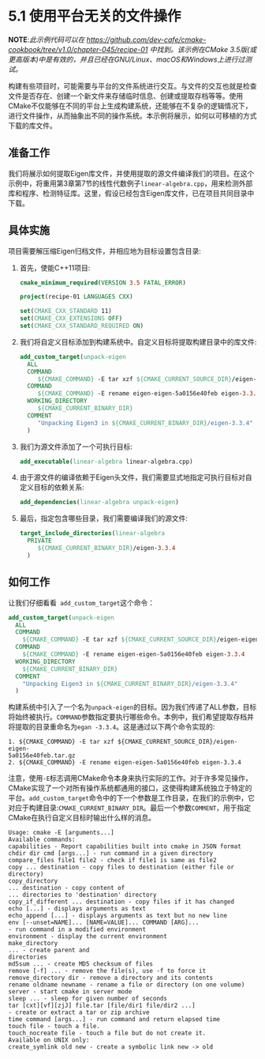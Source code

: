 # 5.1 使用平台无关的文件操作

**NOTE**:*此示例代码可以在 https://github.com/dev-cafe/cmake-cookbook/tree/v1.0/chapter-045/recipe-01 中找到。该示例在CMake 3.5版(或更高版本)中是有效的，并且已经在GNU/Linux、macOS和Windows上进行过测试。*

构建有些项目时，可能需要与平台的文件系统进行交互。与文件的交互也就是检查文件是否存在、创建一个新文件来存储临时信息、创建或提取存档等等。使用CMake不仅能够在不同的平台上生成构建系统，还能够在不复杂的逻辑情况下，进行文件操作，从而抽象出不同的操作系统。本示例将展示，如何以可移植的方式下载的库文件。

## 准备工作

我们将展示如何提取Eigen库文件，并使用提取的源文件编译我们的项目。在这个示例中，将重用第3章第7节的线性代数例子` linear-algebra.cpp `，用来检测外部库和程序、检测特征库。这里，假设已经包含Eigen库文件，已在项目共同目录中下载。

## 具体实施

项目需要解压缩Eigen归档文件，并相应地为目标设置包含目录:

1. 首先，使能C++11项目:

   ```cmake
   cmake_minimum_required(VERSION 3.5 FATAL_ERROR)
   
   project(recipe-01 LANGUAGES CXX)
   
   set(CMAKE_CXX_STANDARD 11)
   set(CMAKE_CXX_EXTENSIONS OFF)
   set(CMAKE_CXX_STANDARD_REQUIRED ON)
   ```

2. 我们将自定义目标添加到构建系统中。自定义目标将提取构建目录中的库文件:

   ```cmake
   add_custom_target(unpack-eigen
     ALL
     COMMAND
     	${CMAKE_COMMAND} -E tar xzf ${CMAKE_CURRENT_SOURCE_DIR}/eigen-eigen-5a0156e40feb.tar.gz
     COMMAND
     	${CMAKE_COMMAND} -E rename eigen-eigen-5a0156e40feb eigen-3.3.4
     WORKING_DIRECTORY
     	${CMAKE_CURRENT_BINARY_DIR}
     COMMENT
     	"Unpacking Eigen3 in ${CMAKE_CURRENT_BINARY_DIR}/eigen-3.3.4"
     )
   ```

3. 我们为源文件添加了一个可执行目标:

   ```cmake
   add_executable(linear-algebra linear-algebra.cpp)
   ```

4. 由于源文件的编译依赖于Eigen头文件，我们需要显式地指定可执行目标对自定义目标的依赖关系:

   ```cmake
   add_dependencies(linear-algebra unpack-eigen)
   ```

5. 最后，指定包含哪些目录，我们需要编译我们的源文件:

   ```cmake
   target_include_directories(linear-algebra
     PRIVATE
     	${CMAKE_CURRENT_BINARY_DIR}/eigen-3.3.4
     )
   ```

## 如何工作

让我们仔细看看`  add_custom_target `这个命令：

```cmake
add_custom_target(unpack-eigen
  ALL
  COMMAND
  	${CMAKE_COMMAND} -E tar xzf ${CMAKE_CURRENT_SOURCE_DIR}/eigen-eigen-5a0156e40feb.tar.gz
  COMMAND
  	${CMAKE_COMMAND} -E rename eigen-eigen-5a0156e40feb eigen-3.3.4
  WORKING_DIRECTORY
  	${CMAKE_CURRENT_BINARY_DIR}
  COMMENT
  	"Unpacking Eigen3 in ${CMAKE_CURRENT_BINARY_DIR}/eigen-3.3.4"
  )
```

构建系统中引入了一个名为`unpack-eigen`的目标。因为我们传递了ALL参数，目标将始终被执行。`COMMAND`参数指定要执行哪些命令。本例中，我们希望提取存档并将提取的目录重命名为`egan -3.3.4`。这是通过以下两个命令实现的:

```shell
1. ${CMAKE_COMMAND} -E tar xzf ${CMAKE_CURRENT_SOURCE_DIR}/eigen-eigen-
5a0156e40feb.tar.gz
2. ${CMAKE_COMMAND} -E rename eigen-eigen-5a0156e40feb eigen-3.3.4
```

注意，使用`-E`标志调用CMake命令本身来执行实际的工作。对于许多常见操作，CMake实现了一个对所有操作系统都通用的接口，这使得构建系统独立于特定的平台。`add_custom_target`命令中的下一个参数是工作目录，在我们的示例中，它对应于构建目录:`CMAKE_CURRENT_BINARY_DIR`。最后一个参数`COMMENT`，用于指定CMake在执行自定义目标时输出什么样的消息。

```shell
Usage: cmake -E [arguments...]
Available commands: 
capabilities - Report capabilities built into cmake in JSON format
chdir dir cmd [args...] - run command in a given directory
compare_files file1 file2 - check if file1 is same as file2
copy ... destination - copy files to destination (either file or directory)
copy_directory
... destination - copy content of
... directories to 'destination' directory
copy_if_different ... destination - copy files if it has changed
echo [...] - displays arguments as text
echo_append [...] - displays arguments as text but no new line
env [--unset=NAME]... [NAME=VALUE]... COMMAND [ARG]...
- run command in a modified environment
environment - display the current environment
make_directory
... - create parent and
directories
md5sum ... - create MD5 checksum of files
remove [-f] ... - remove the file(s), use -f to force it
remove_directory dir - remove a directory and its contents
rename oldname newname - rename a file or directory (on one volume)
server - start cmake in server mode
sleep ... - sleep for given number of seconds
tar [cxt][vf][zjJ] file.tar [file/dir1 file/dir2 ...] 
- create or extract a tar or zip archive
time command [args...] - run command and return elapsed time
touch file - touch a file.
touch_nocreate file - touch a file but do not create it.
Available on UNIX only:
create_symlink old new - create a symbolic link new -> old
```

